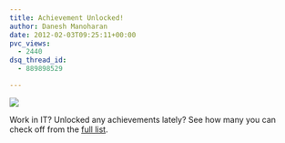 ```yaml
---
title: Achievement Unlocked!
author: Danesh Manoharan
date: 2012-02-03T09:25:11+00:00
pvc_views:
  - 2440
dsq_thread_id:
  - 889898529

---
```

![](/wp-content/uploads/2012/02/Achievement-Unlocked-Evil-Routers-450x214.png)

Work in IT? Unlocked any achievements lately? See how many you can check off from the [full list][1].

 

 [1]: http://evilrouters.net/achievement-unlocked/